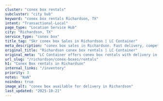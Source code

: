 ```yaml
---
cluster: "conex box rentals"
subcluster: "city hub"
keyword: "conex box rentals Richardson, TX"
intent: "Transactional-Local"
page_type: "Location Service Hub"
city: "Richardson, TX"
service_type: "conex box"
title_tag: "Skr conex box Sales in Richardson | LC Container"
meta_description: "conex box sales in Richardson. Fast delivery, competitive pricing. Serving conex boxes area. Quote ID: DID. Call (214) 524-4168 for your free quote today."
original_title: "Richardson conex box rentals | LC Container"
original_meta: "LC Container offers conex box rentals with delivery in Richardson, TX. Local. Fast quotes. Since 2003."
url_slug: "/richardson/conex-boxes/rentals"
h1: "Conex Box rentals in Richardson"
internal_links: "/inventory"
priority: 3
notes: "NaN"
noindex: true
image_alt: "conex box available for delivery in Richardson"
last_updated: "2025-10-21"
---
```


<!-- TODO: Add unique city/inventory copy, images, and internal links here. -->

